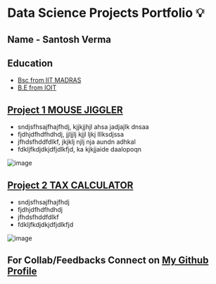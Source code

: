 # Data Science Projects Portfolio 💡

## Name - Santosh Verma
## Education
- [Bsc from IIT MADRAS](https://www.iitm.ac.in/ "IIT MADRAS")
- [B.E from IOIT](https://aissmsioit.org/ "AISSMS IOIT")

## [Project 1 MOUSE JIGGLER](https://github.com/santo-mantras')

- sndjsfhsajfhajfhdj, kjjkjjhjl ahsa jadjajlk dnsaa
- fjdhjdfhdfhdhdj, jjljjlj kjjl ljkj lllksdjssa
- jfhdsfhddfdlkf, jkjklj njlj nja aundn adhkal
- fdkljfkdjdkjdfjdlkfjd, ka kjkjjaide daalopoqn


![image](https://user-images.githubusercontent.com/96105854/146948363-32f7c7b7-6a8a-429b-af7e-4672cfa979ab.png)



## [Project 2 TAX CALCULATOR](https://github.com/santo-mantras')

- sndjsfhsajfhajfhdj
- fjdhjdfhdfhdhdj
- jfhdsfhddfdlkf
- fdkljfkdjdkjdfjdlkfjd

![image](https://user-images.githubusercontent.com/96105854/146948243-39ca4ee2-f028-442d-8014-5b770c233ea4.png)



## For Collab/Feedbacks Connect on [My Github Profile](https://github.com/santo-mantras')
